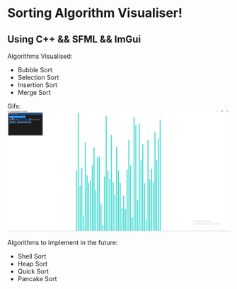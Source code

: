 # Sorting Algorithm Visualiser!

## Using C++ && SFML && ImGui

Algorithms Visualised:

- Bubble Sort
- Selection Sort
- Insertion Sort
- Merge Sort

Gifs:
![alt text](example/bubblesort.gif)

Algorithms to implement in the future:

- Shell Sort
- Heap Sort
- Quick Sort
- Pancake Sort
